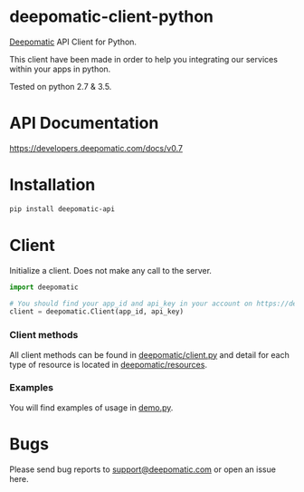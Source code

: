 # deepomatic-client-python

[Deepomatic](https://www.deepomatic.com) API Client for Python.

This client have been made in order to help you integrating our services within your apps in python.

Tested on python 2.7 & 3.5.

# API Documentation

https://developers.deepomatic.com/docs/v0.7

# Installation

```bash
pip install deepomatic-api
```

# Client

Initialize a client.
Does not make any call to the server.

```python
import deepomatic

# You should find your app_id and api_key in your account on https://developers.deepomatic.com/dashboard
client = deepomatic.Client(app_id, api_key)
```

### Client methods

All client methods can be found in [deepomatic/client.py](deepomatic/client.py) and detail for each type of resource is located in [deepomatic/resources](deepomatic/resources).

### Examples

You will find examples of usage in [demo.py](demo.py).

# Bugs

Please send bug reports to support@deepomatic.com or open an issue here.
